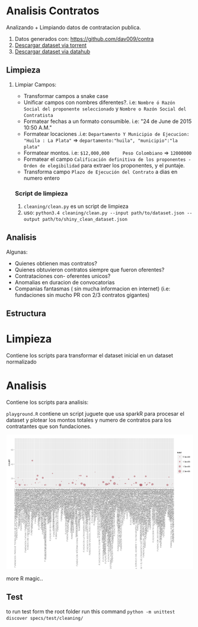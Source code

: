 # Analisis Contratos

Analizando + Limpiando datos de contratacion publica.


1. Datos generados con: https://github.com/dav009/contra
2. [Descargar dataset via torrent](https://github.com/dav009/contra/blob/master/datos_json_contratos_gov_co.torrent?raw=true)
3. [Descargar dataset via datahub](http://datahub.io/dataset/dataset-datos-contratacion-estatal-colombia)

## Limpieza

1. Limpiar Campos:
	- Transformar campos a snake case
	- Unificar campos con nombres diferentes?. i.e: `Nombre ó Razón Social del proponente seleccionado` y `Nombre o Razón Social del Contratista`
	- Formatear fechas a un formato consumible. i.e:  "24 de June      de 2015  10:50 A.M."
	- Formatear locaciones .i.e: `Departamento Y Municipio de Ejecucion: "Huila : La Plata"` => `departamento:"huila", "municipio":"la plata" `
	- Formatear montos. i.e: `$12,000,000     Peso Colombiano`  => `12000000`
	- Formatear el campo `Calificación definitiva de los proponentes - Orden de elegibilidad` para extraer los proponentes, y el puntaje.
	- Transforma campo `Plazo de Ejecución del Contrato` a dias en numero entero

	### Script de limpieza

	1. `cleaning/clean.py` es un script de limpieza
	2. uso: `python3.4 cleaning/clean.py --input path/to/dataset.json --output path/to/shiny_clean_dataset.json`

## Analisis

Algunas:


- Quienes obtienen mas contratos?
- Quienes obtuvieron contratos siempre que fueron oferentes?
- Contrataciones con- oferentes unicos?
- Anomalias en duracion de convocatorias
- Companias fantasmas ( sin mucha informacion en internet) (i.e: fundaciones sin mucho PR con 2/3 contratos gigantes)


## Estructura

# Limpieza

Contiene los scripts para transformar el dataset inicial en un dataset normalizado


# Analisis

Contiene los scripts para analisis:


`playground.R` contiene un script juguete que usa sparkR para procesar el dataset y plotear los montos totales y numero de contratos para los contratantes que son fundaciones.

![](https://raw.githubusercontent.com/OpenDataCo/AnalisisContratos/master/graphs/example.png)

more R magic..

## Test
  to run test form the root folder run this command `python -m unittest discover specs/test/cleaning/`
